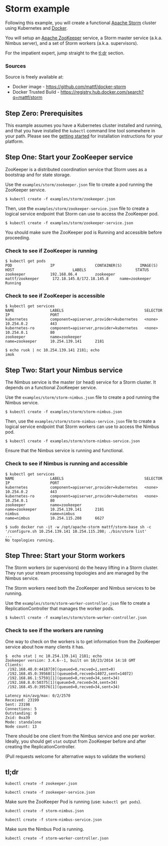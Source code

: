 # Storm example

Following this example, you will create a functional [Apache
Storm](http://storm.apache.org/) cluster using Kubernetes and
[Docker](http://docker.io).

You will setup an [Apache ZooKeeper](http://zookeeper.apache.org/)
service, a Storm master service (a.k.a. Nimbus server), and a set of
Storm workers (a.k.a. supervisors).

For the impatient expert, jump straight to the [tl;dr](#tldr)
section.

### Sources

Source is freely available at:
* Docker image - https://github.com/mattf/docker-storm
* Docker Trusted Build - https://registry.hub.docker.com/search?q=mattf/storm

## Step Zero: Prerequisites

This example assumes you have a Kubernetes cluster installed and
running, and that you have installed the ```kubectl``` command line
tool somewhere in your path. Please see the [getting
started](../../docs/getting-started-guides) for installation
instructions for your platform.

## Step One: Start your ZooKeeper service

ZooKeeper is a distributed coordination service that Storm uses as a
bootstrap and for state storage.

Use the `examples/storm/zookeeper.json` file to create a pod running
the ZooKeeper service.

```shell
$ kubectl create -f examples/storm/zookeeper.json
```

Then, use the `examples/storm/zookeeper-service.json` file to create a
logical service endpoint that Storm can use to access the ZooKeeper
pod.

```shell
$ kubectl create -f examples/storm/zookeeper-service.json
```

You should make sure the ZooKeeper pod is Running and accessible
before proceeding.

### Check to see if ZooKeeper is running

```shell
$ kubectl get pods
POD                 IP                  CONTAINER(S)        IMAGE(S)             HOST                          LABELS                      STATUS
zookeeper           192.168.86.4        zookeeper           mattf/zookeeper      172.18.145.8/172.18.145.8     name=zookeeper              Running
```

### Check to see if ZooKeeper is accessible

```shell
$ kubectl get services
NAME                LABELS                                    SELECTOR            IP                  PORT
kubernetes          component=apiserver,provider=kubernetes   <none>              10.254.0.2          443
kubernetes-ro       component=apiserver,provider=kubernetes   <none>              10.254.0.1          80
zookeeper           name=zookeeper                            name=zookeeper      10.254.139.141      2181

$ echo ruok | nc 10.254.139.141 2181; echo
imok
```

## Step Two: Start your Nimbus service

The Nimbus service is the master (or head) service for a Storm
cluster. It depends on a functional ZooKeeper service.

Use the `examples/storm/storm-nimbus.json` file to create a pod running
the Nimbus service.

```shell
$ kubectl create -f examples/storm/storm-nimbus.json
```

Then, use the `examples/storm/storm-nimbus-service.json` file to
create a logical service endpoint that Storm workers can use to access
the Nimbus pod.

```shell
$ kubectl create -f examples/storm/storm-nimbus-service.json
```

Ensure that the Nimbus service is running and functional.

### Check to see if Nimbus is running and accessible

```shell
$ kubectl get services
NAME                LABELS                                    SELECTOR            IP                  PORT
kubernetes          component=apiserver,provider=kubernetes   <none>              10.254.0.2          443
kubernetes-ro       component=apiserver,provider=kubernetes   <none>              10.254.0.1          80
zookeeper           name=zookeeper                            name=zookeeper      10.254.139.141      2181
nimbus              name=nimbus                               name=nimbus         10.254.115.208      6627

$ sudo docker run -it -w /opt/apache-storm mattf/storm-base sh -c '/configure.sh 10.254.139.141 10.254.115.208; ./bin/storm list'
...
No topologies running.
```

## Step Three: Start your Storm workers

The Storm workers (or supervisors) do the heavy lifting in a Storm
cluster. They run your stream processing topologies and are managed by
the Nimbus service.

The Storm workers need both the ZooKeeper and Nimbus services to be
running.

Use the `examples/storm/storm-worker-controller.json` file to create a
ReplicationController that manages the worker pods.

```shell
$ kubectl create -f examples/storm/storm-worker-controller.json
```

### Check to see if the workers are running

One way to check on the workers is to get information from the
ZooKeeper service about how many clients it has.

```shell
$  echo stat | nc 10.254.139.141 2181; echo
Zookeeper version: 3.4.6--1, built on 10/23/2014 14:18 GMT
Clients:
 /192.168.48.0:44187[0](queued=0,recved=1,sent=0)
 /192.168.45.0:39568[1](queued=0,recved=14072,sent=14072)
 /192.168.86.1:57591[1](queued=0,recved=34,sent=34)
 /192.168.8.0:50375[1](queued=0,recved=34,sent=34)
 /192.168.45.0:39576[1](queued=0,recved=34,sent=34)

Latency min/avg/max: 0/2/2570
Received: 23199
Sent: 23198
Connections: 5
Outstanding: 0
Zxid: 0xa39
Mode: standalone
Node count: 13
```

There should be one client from the Nimbus service and one per
worker. Ideally, you should get ```stat``` output from ZooKeeper
before and after creating the ReplicationController.

(Pull requests welcome for alternative ways to validate the workers)

## tl;dr

```kubectl create -f zookeeper.json```

```kubectl create -f zookeeper-service.json```

Make sure the ZooKeeper Pod is running (use: ```kubectl get pods```).

```kubectl create -f storm-nimbus.json```

```kubectl create -f storm-nimbus-service.json```

Make sure the Nimbus Pod is running.

```kubectl create -f storm-worker-controller.json```
